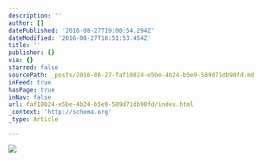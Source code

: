 ```yaml
---
description: ''
author: []
datePublished: '2016-08-27T19:00:54.294Z'
dateModified: '2016-08-27T18:51:53.454Z'
title: ''
publisher: {}
via: {}
starred: false
sourcePath: _posts/2016-08-27-faf18024-e5be-4b24-b5e9-589d71db90fd.md
inFeed: true
hasPage: true
inNav: false
url: faf18024-e5be-4b24-b5e9-589d71db90fd/index.html
_context: 'http://schema.org'
_type: Article

---
```

![](https://the-grid-user-content.s3-us-west-2.amazonaws.com/13af457a-55cb-4b2c-853a-3a8195875e9b.jpg)